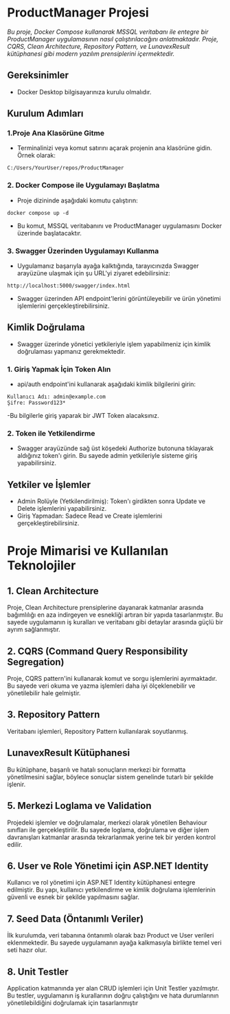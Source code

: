 # ProductManager Projesi

*Bu proje, Docker Compose kullanarak MSSQL veritabanı ile entegre bir ProductManager uygulamasının nasıl çalıştırılacağını anlatmaktadır. Proje, CQRS, Clean Architecture, Repository Pattern, ve LunavexResult kütüphanesi gibi modern yazılım prensiplerini içermektedir.*  

## Gereksinimler

- Docker Desktop bilgisayarınıza kurulu olmalıdır.


## Kurulum Adımları

### 1.Proje Ana Klasörüne Gitme

- Terminalinizi veya komut satırını açarak projenin ana klasörüne gidin. Örnek olarak:

```
C:/Users/YourUser/repos/ProductManager

```
### 2. Docker Compose ile Uygulamayı Başlatma

- Proje dizininde aşağıdaki komutu çalıştırın:

```
docker compose up -d

```
- Bu komut, MSSQL veritabanını ve ProductManager uygulamasını Docker üzerinde başlatacaktır.

### 3. Swagger Üzerinden Uygulamayı Kullanma


- Uygulamanız başarıyla ayağa kalktığında, tarayıcınızda Swagger arayüzüne ulaşmak için şu URL'yi ziyaret edebilirsiniz:


```
http://localhost:5000/swagger/index.html

```

- Swagger üzerinden API endpoint'lerini görüntüleyebilir ve ürün yönetimi işlemlerini gerçekleştirebilirsiniz.

## Kimlik Doğrulama

- Swagger üzerinde yönetici yetkileriyle işlem yapabilmeniz için kimlik doğrulaması yapmanız gerekmektedir.

### 1. Giriş Yapmak İçin Token Alın

- api/auth endpoint'ini kullanarak aşağıdaki kimlik bilgilerini girin:

```
Kullanıcı Adı: admin@example.com
Şifre: Password123*

```
-Bu bilgilerle giriş yaparak bir JWT Token alacaksınız.

### 2. Token ile Yetkilendirme

- Swagger arayüzünde sağ üst köşedeki Authorize butonuna tıklayarak aldığınız token'ı girin. Bu sayede admin yetkileriyle sisteme giriş yapabilirsiniz.

## Yetkiler ve İşlemler

- Admin Rolüyle (Yetkilendirilmiş): Token'ı girdikten sonra Update ve Delete işlemlerini yapabilirsiniz.
- Giriş Yapmadan: Sadece Read ve Create işlemlerini gerçekleştirebilirsiniz.

# Proje Mimarisi ve Kullanılan Teknolojiler


## 1. Clean Architecture

Proje, Clean Architecture prensiplerine dayanarak katmanlar arasında bağımlılığı en aza indirgeyen ve esnekliği artıran bir yapıda tasarlanmıştır. Bu sayede uygulamanın iş kuralları ve veritabanı gibi detaylar arasında güçlü bir ayrım sağlanmıştır.

## 2. CQRS (Command Query Responsibility Segregation)

Proje, CQRS pattern'ini kullanarak komut ve sorgu işlemlerini ayırmaktadır. Bu sayede veri okuma ve yazma işlemleri daha iyi ölçeklenebilir ve yönetilebilir hale gelmiştir.


## 3. Repository Pattern

Veritabanı işlemleri, Repository Pattern kullanılarak soyutlanmış.

## LunavexResult Kütüphanesi

Bu kütüphane, başarılı ve hatalı sonuçların merkezi bir formatta yönetilmesini sağlar, böylece sonuçlar sistem genelinde tutarlı bir şekilde işlenir.



## 5. Merkezi Loglama ve Validation
Projedeki işlemler ve doğrulamalar, merkezi olarak yönetilen Behaviour sınıfları ile gerçekleştirilir. Bu sayede loglama, doğrulama ve diğer işlem davranışları katmanlar arasında tekrarlanmak yerine tek bir yerden kontrol edilir.

## 6. User ve Role Yönetimi için ASP.NET Identity

Kullanıcı ve rol yönetimi için ASP.NET Identity kütüphanesi entegre edilmiştir. Bu yapı, kullanıcı yetkilendirme ve kimlik doğrulama işlemlerinin güvenli ve esnek bir şekilde yapılmasını sağlar.


## 7. Seed Data (Öntanımlı Veriler)

İlk kurulumda, veri tabanına öntanımlı olarak bazı Product ve User verileri eklenmektedir. Bu sayede uygulamanın ayağa kalkmasıyla birlikte temel veri seti hazır olur.



## 8. Unit Testler

Application katmanında yer alan CRUD işlemleri için Unit Testler yazılmıştır. Bu testler, uygulamanın iş kurallarının doğru çalıştığını ve hata durumlarının yönetilebildiğini doğrulamak için tasarlanmıştır


